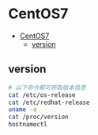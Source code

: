 # CentOS7

- [CentOS7](#centos7)
  - [version](#version)

## version

```bash
# 以下命令都可获取版本信息
cat /etc/os-release
cat /etc/redhat-release
uname -a
cat /proc/version
hostnamectl
```
